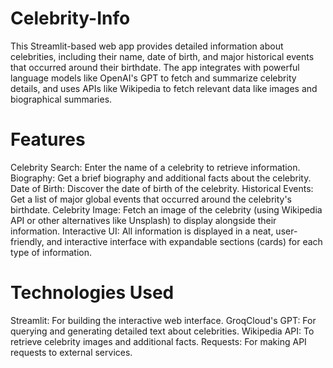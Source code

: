 # Celebrity-Info

This Streamlit-based web app provides detailed information about celebrities, including their name, date of birth, and major historical events that occurred around their birthdate. The app integrates with powerful language models like OpenAI's GPT to fetch and summarize celebrity details, and uses APIs like Wikipedia to fetch relevant data like images and biographical summaries.

# Features
Celebrity Search: Enter the name of a celebrity to retrieve information.
Biography: Get a brief biography and additional facts about the celebrity.
Date of Birth: Discover the date of birth of the celebrity.
Historical Events: Get a list of major global events that occurred around the celebrity's birthdate.
Celebrity Image: Fetch an image of the celebrity (using Wikipedia API or other alternatives like Unsplash) to display alongside their information.
Interactive UI: All information is displayed in a neat, user-friendly, and interactive interface with expandable sections (cards) for each type of information.

# Technologies Used
Streamlit: For building the interactive web interface.
GroqCloud's GPT: For querying and generating detailed text about celebrities.
Wikipedia API: To retrieve celebrity images and additional facts.
Requests: For making API requests to external services.
